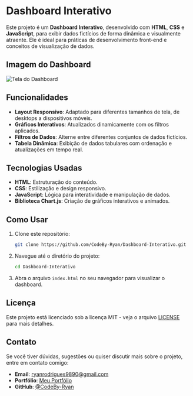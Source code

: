 # Dashboard Interativo

Este projeto é um **Dashboard Interativo**, desenvolvido com **HTML**, **CSS** e **JavaScript**, para exibir dados fictícios de forma dinâmica e visualmente atraente. Ele é ideal para práticas de desenvolvimento front-end e conceitos de visualização de dados.

## Imagem do Dashboard

![Tela do Dashboard](#)  

## Funcionalidades

- **Layout Responsivo**: Adaptado para diferentes tamanhos de tela, de desktops a dispositivos móveis.
- **Gráficos Interativos**: Atualizados dinamicamente com os filtros aplicados.
- **Filtros de Dados**: Alterne entre diferentes conjuntos de dados fictícios.
- **Tabela Dinâmica**: Exibição de dados tabulares com ordenação e atualizações em tempo real.

## Tecnologias Usadas

- **HTML**: Estruturação do conteúdo.
- **CSS**: Estilização e design responsivo.
- **JavaScript**: Lógica para interatividade e manipulação de dados.
- **Biblioteca Chart.js**: Criação de gráficos interativos e animados.

## Como Usar

1. Clone este repositório:
    ```bash
    git clone https://github.com/CodeBy-Ryan/Dashboard-Interativo.git
    ```

2. Navegue até o diretório do projeto:
    ```bash
    cd Dashboard-Interativo
    ```

3. Abra o arquivo `index.html` no seu navegador para visualizar o dashboard.

## Licença

Este projeto está licenciado sob a licença MIT - veja o arquivo [LICENSE](LICENSE) para mais detalhes.

## Contato

Se você tiver dúvidas, sugestões ou quiser discutir mais sobre o projeto, entre em contato comigo:
- **Email**: [ryanrodrigues9890@gmail.com](mailto:ryanrodrigues9890@gmail.com)
- **Portfólio**: [Meu Portfólio](https://codebyryan.vercel.app/)
- **GitHub**: [@CodeBy-Ryan](https://github.com/CodeBy-Ryan)
